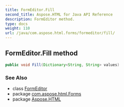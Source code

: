 ```yaml
---
title: FormEditor.Fill
second_title: Aspose.HTML for Java API Reference
description: FormEditor method. 
type: docs
weight: 110
url: /java/com.aspose.html.forms/formeditor/fill/
---
```

## FormEditor.Fill method

```java
public void Fill(Dictionary<String, String> values)
```

### See Also

* class [FormEditor](../)
* package [com.aspose.html.Forms](../../formeditor/)
* package [Aspose.HTML](../../../)
